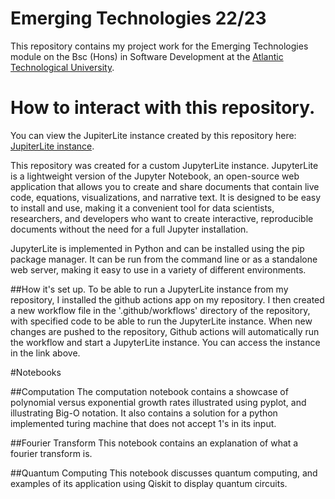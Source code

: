# Emerging Technologies 22/23

This repository contains my project work for the Emerging Technologies module on the Bsc (Hons) in Software Development at the 
[Atlantic Technological University](https://atu.ie).

# How to interact with this repository.
You can view the JupiterLite instance created by this repository here: [JupiterLite instance](https://dylancleary2000.github.io/EmergingTechnologies/lab/index.html).

This repository was created for a custom JupyterLite instance. JupyterLite is a lightweight version of the Jupyter Notebook, an open-source web application that allows you to create and share documents that contain live code, equations, visualizations, and narrative text. It is designed to be easy to install and use, making it a convenient tool for data scientists, researchers, and developers who want to create interactive, reproducible documents without the need for a full Jupyter installation.

JupyterLite is implemented in Python and can be installed using the pip package manager. It can be run from the command line or as a standalone web server, making it easy to use in a variety of different environments.


##How it's set up.
To be able to run a JupyterLite instance from my repository, I installed the github actions app on my repository. I then created a new workflow file in the '.github/workflows'
directory of the repository, with specified code to be able to run the JupyterLite instance. When new changes are pushed to the repository, Github actions will automatically 
run the workflow and start a JupyterLite instance. You can access the instance in the link above.

#Notebooks

##Computation
The computation notebook contains a showcase of polynomial versus exponential growth rates illustrated using pyplot, and illustrating Big-O notation.
It also contains a solution for a python implemented turing machine that does not accept 1's in its input.

##Fourier Transform
This notebook contains an explanation of what a fourier transform is.

##Quantum Computing
This notebook discusses quantum computing, and examples of its application using Qiskit to display quantum circuits.
